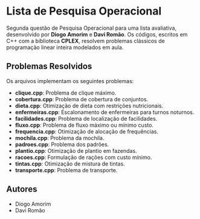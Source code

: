 # Lista de Pesquisa Operacional

Segunda questão de Pesquisa Operacional para uma lista avaliativa, desenvolvido por **Diogo Amorim** e **Davi Romão**. Os códigos, escritos em C++ com a biblioteca **CPLEX**, resolvem problemas clássicos de programação linear inteira modelados em aula.

## Problemas Resolvidos

Os arquivos implementam os seguintes problemas:

- **clique.cpp**: Problema de clique máximo.
- **cobertura.cpp**: Problema de cobertura de conjuntos.
- **dieta.cpp**: Otimização de dieta com restrições nutricionais.
- **enfermeiras.cpp**: Escalonamento de enfermeiras para turnos noturnos.
- **facilidades.cpp**: Problema de localização de facilidades.
- **fluxo.cpp**: Problema de fluxo máximo ou mínimo custo.
- **frequencia.cpp**: Otimização de alocação de frequências.
- **mochila.cpp**: Problema da mochila.
- **padroes.cpp**: Problema dos padrões.
- **plantio.cpp**: Otimização de plantio em fazendas.
- **racoes.cpp**: Formulação de rações com custo mínimo.
- **tintas.cpp**: Otimização de mistura de tintas.
- **transporte.cpp**: Problema de transporte.

## Autores

- Diogo Amorim
- Davi Romão
